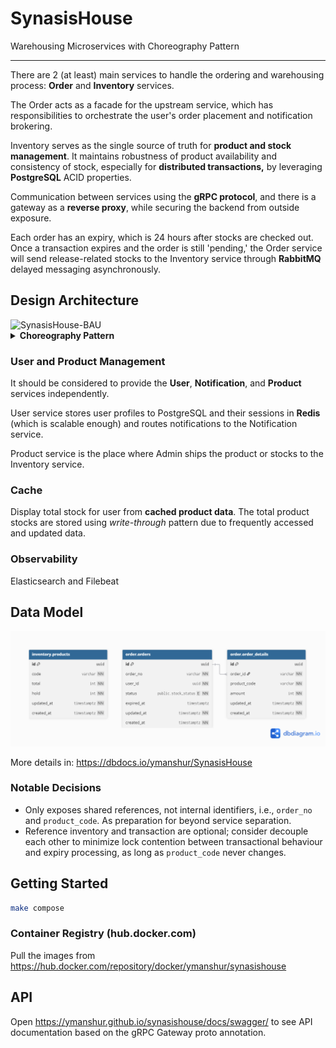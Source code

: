 # SynasisHouse

Warehousing Microservices with Choreography Pattern

***

There are 2 (at least) main services to handle the ordering and warehousing process: **Order** and **Inventory** services.

The Order acts as a facade for the upstream service, which has responsibilities to orchestrate the user's order placement and notification brokering.

Inventory serves as the single source of truth for **product and stock management**. It maintains robustness of product availability and consistency of stock, especially for **distributed transactions,** by leveraging **PostgreSQL** ACID properties.

Communication between services using the **gRPC protocol**, and there is a gateway as a **reverse proxy**, while securing the backend from outside exposure.

Each order has an expiry, which is 24 hours after stocks are checked out. Once a transaction expires and the order is still 'pending,' the Order service will send release-related stocks to the Inventory service through **RabbitMQ** delayed messaging asynchronously.

## Design Architecture

<img width="767" height="316" alt="SynasisHouse-BAU" src="https://github.com/user-attachments/assets/e92384b7-563e-42c5-8393-a675413e8cca" />

</br>
<details>
  <summary><strong>Choreography Pattern</strong></summary>
  <img width="733" height="682" alt="SynasisHouse-BEYOND" src="https://github.com/user-attachments/assets/071cc190-62d3-4043-88e4-c84e3dc22c2d" />
</details>

### User and Product Management

It should be considered to provide the **User**, **Notification**, and **Product** services independently.

User service stores user profiles to PostgreSQL and their sessions in **Redis** (which is scalable enough) and routes notifications to the Notification service.

Product service is the place where Admin ships the product or stocks to the Inventory service.

### Cache

Display total stock for user from **cached product data**. The total product stocks are stored using *write-through* pattern due to frequently accessed and updated data.

### Observability

Elasticsearch and Filebeat

## Data Model

<img alt="Synasis House ERD" src="./docs/schema.png" />

More details in: <https://dbdocs.io/ymanshur/SynasisHouse>

### Notable Decisions

- Only exposes shared references, not internal identifiers, i.e., `order_no` and `product_code`. As preparation for beyond service separation.
- Reference inventory and transaction are optional; consider decouple each other to minimize lock contention between transactional behaviour and expiry processing, as long as `product_code` never changes.

## Getting Started

```bash
make compose
```

### Container Registry (hub.docker.com)

Pull the images from <https://hub.docker.com/repository/docker/ymanshur/synasishouse>

## API

Open <https://ymanshur.github.io/synasishouse/docs/swagger/> to see API documentation based on the gRPC Gateway proto annotation.
